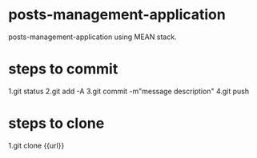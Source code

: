 # posts-management-application
posts-management-application using MEAN stack.


# steps to commit 
1.git status
2.git add -A
3.git commit -m"message description"
4.git push

# steps to clone
1.git clone {{url}}


